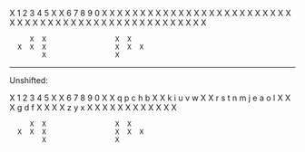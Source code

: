 X  1  2  3  4  5  X     X  6  7  8  9  0  X
X  X  X  X  X  X  X     X  X  X  X  X  X  X
X  X  X  X  X  X           X  X  X  X  X  X
X  X  X  X  X  X  X     X  X  X  X  X  X  X
X  X  X  X  X                 X  X  X  X  X

         X  X                 X  X
      X  X  X                 X  X  X
            X                 X

---


Unshifted:

X  1  2  3  4  5  X     X  6  7  8  9  0  X
X  q  p  c  h  b  X     X  k  i  u  v  w  X
X  r  s  t  n  m           j  e  a  o  l  X
X  X  g  d  f  X  X     X  X  z  y  x  X  X
X  X  X  X  X                 X  X  X  X  X

         X  X                 X  X
      X  X  X                 X  X  X
            X                 X
